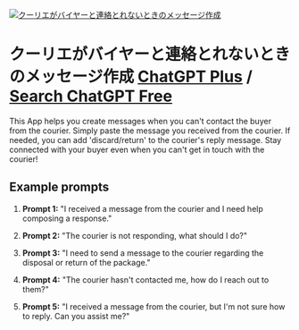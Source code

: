 
[![クーリエがバイヤーと連絡とれないときのメッセージ作成](https://files.oaiusercontent.com/file-cXKZzFJVZGlIesg6TJsfZEMl?se=2123-10-18T03%3A44%3A20Z&sp=r&sv=2021-08-06&sr=b&rscc=max-age%3D31536000%2C%20immutable&rscd=attachment%3B%20filename%3D3fa68616-14f0-4a3e-9670-da1d32e41a5f.png&sig=WnlmQdT00TV6hCX1lT3BCVdXZfY2LZxqSuaE8CLjTOk%3D)](https://chat.openai.com/g/g-3EQEebrzi-kuriegabaiyatolian-luo-torenaitokinometusezizuo-cheng)

# クーリエがバイヤーと連絡とれないときのメッセージ作成 [ChatGPT Plus](https://chat.openai.com/g/g-3EQEebrzi-kuriegabaiyatolian-luo-torenaitokinometusezizuo-cheng) / [Search ChatGPT Free](https://gptcall.net/index.html#/?search=%E3%82%AF%E3%83%BC%E3%83%AA%E3%82%A8%E3%81%8C%E3%83%90%E3%82%A4%E3%83%A4%E3%83%BC%E3%81%A8%E9%80%A3%E7%B5%A1%E3%81%A8%E3%82%8C%E3%81%AA%E3%81%84%E3%81%A8%E3%81%8D%E3%81%AE%E3%83%A1%E3%83%83%E3%82%BB%E3%83%BC%E3%82%B8%E4%BD%9C%E6%88%90)

This App helps you create messages when you can't contact the buyer from the courier. Simply paste the message you received from the courier. If needed, you can add 'discard/return' to the courier's reply message. Stay connected with your buyer even when you can't get in touch with the courier!

## Example prompts

1. **Prompt 1:** "I received a message from the courier and I need help composing a response."

2. **Prompt 2:** "The courier is not responding, what should I do?"

3. **Prompt 3:** "I need to send a message to the courier regarding the disposal or return of the package."

4. **Prompt 4:** "The courier hasn't contacted me, how do I reach out to them?"

5. **Prompt 5:** "I received a message from the courier, but I'm not sure how to reply. Can you assist me?"


